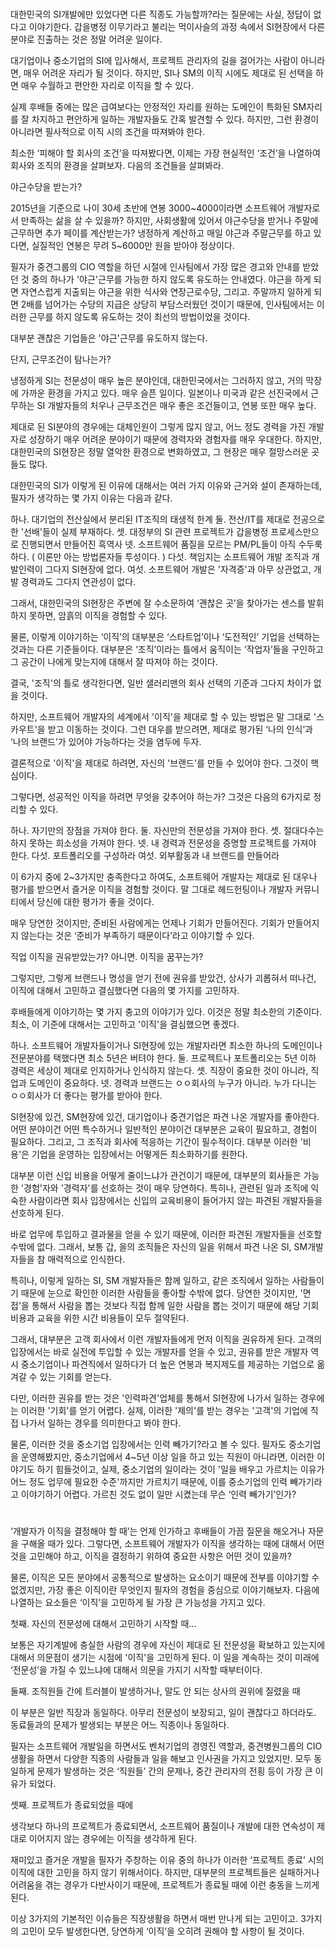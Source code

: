 ---
---

# 

대한민국의 SI개발에만 있었다면 다른 직종도 가능할까?라는 질문에는 사실, 정답이 없다고  이야기한다. 갑을병정 이무기라고 불리는 먹이사슬의 과정 속에서 SI현장에서 다른 분야로 진출하는 것은 정말 어려운 일이다.

대기업이나 중소기업의 SI에 입사해서, 프로젝트 관리자의 길을 걸어가는 사람이 아니라면, 매우 어려운 자리가 될 것이다. 하지만, SI나 SM의 이직 시에도 제대로 된 선택을 하면 매우 수월하고 편안한 자리로 이직을 할 수 있다.

실제 후배들 중에는 많은 급여보다는 안정적인 자리를 원하는 도메인이 특화된 SM자리를 잘 차지하고 편안하게 일하는 개발자들도 간혹 발견할 수 있다. 하지만, 그런 환경이 아니라면 필사적으로 이직 시의 조건을 따져봐야 한다. 

최소한 ‘피해야 할 회사의 조건’을 따져봤다면, 이제는 가장 현실적인 ‘조건’을 나열하여 회사와 조직의 환경을 살펴보자. 다음의 조건들을 살펴봐라.

야근수당을 받는가?

2015년을 기준으로 나이 30세 초반에 연봉 3000~4000이라면 소프트웨어 개발자로서 만족하는 삶을 살 수 있을까? 하지만, 사회생활에 있어서 야근수당을 받거나 주말에 근무하면 추가 페이를 계산받는가? 냉정하게 계산하고 매일 야근과 주말근무를 하고 있다면, 실질적인 연봉은 무려 5~6000만 원을 받아야 정상이다.

필자가 중견그룹의 CIO 역할을 하던 시절에 인사팀에서 가장 많은 경고와 안내를 받았던 것 중의 하나가 '야근'근무를 가능한 하지 않도록 유도하는 안내였다. 야근을 하게 되면 자연스럽게 지출되는 야근을 위한 식사와 연장근로수당, 그리고. 주말까지 일하게 되면 2배를 넘어가는 수당의 지급은 상당히 부담스러웠던 것이기 때문에, 인사팀에서는 이러한 근무를 하지 않도록 유도하는 것이 최선의 방법이었을 것이다.

대부분 괜찮은 기업들은 '야근'근무를 유도하지 않는다.

단지, 근무조건이 탐나는가?

냉정하게 SI는 전문성이 매우 높은 분야인데, 대한민국에서는 그러하지 않고, 거의 막장에 가까운 환경을 가지고 있다. 매우 슬픈 일이다. 일본이나 미국과 같은 선진국에서 근무하는 SI 개발자들의 처우나 근무조건은 매우 좋은 조건들이고, 연봉 또한 매우 높다. 

제대로 된 SI분야의 경우에는 대체인원이 그렇게 많지 않고, 어느 정도 경력을 가진 개발자로 성장하기 매우 어려운 분야이기 때문에 경력자와 경험자를 매우 우대한다. 하지만, 대한민국의 SI현장은 정말 열악한 환경으로 변화하였고, 그 현장은 매우 절망스러운 곳들도 많다. 

대한민국의 SI가 이렇게 된 이유에 대해서는 여러 가지 이유와 근거와 설이 존재하는데, 필자가 생각하는 몇 가지 이유는 다음과 같다.

하나. 대기업의 전산실에서 분리된 IT조직의 태생적 한계
둘. 전산/IT를 제대로 전공으로 한 '선배'들이 실제 부재하다.
셋. 대정부의 SI 관련 프로젝트가 갑을병정 프로세스만으로 진행되면서 만들어진 흑역사
넷. 소프트웨어 품질을 모르는 PM/PL들이 아직 수두룩하다. ( 이론만 아는 방법론자들 투성이다. )
다섯. 책임지는 소프트웨어 개발 조직과 개발인력이 그다지 SI현장에 없다.
여섯. 소프트웨어 개발은 '자격증'과 아무 상관없고, 개발 경력과도 그다지 연관성이 없다.

그래서, 대한민국의 SI현장은 주변에 잘 수소문하여 ‘괜찮은 곳’을 찾아가는 센스를 발휘하지 못하면, 암흙의 이직을 경험할 수 있다.

물론, 이렇게 이야기하는 ‘이직’의 대부분은 ‘스타트업’이나 ‘도전적인’ 기업을 선택하는 것과는 다른 기준들이다. 대부분은 ‘조직’이라는 틀에서 움직이는 ‘작업자’들을 구인하고 그 공간이 나에게 맞는지에 대해서 잘 따져야 하는 것이다.

결국, '조직'의 틀로 생각한다면, 일반 샐러리맨의 회사 선택의 기준과 그다지 차이가 없을 것이다.

하지만, 소프트웨어 개발자의 세계에서 '이직'을 제대로 할 수 있는 방법은 말 그대로 '스카우트'을 받고 이동하는 것이다. 그런 대우를 받으려면, 제대로 평가된 ‘나의 인식’과 ‘나의 브랜드’가 있어야 가능하다는 것을 염두에 두자. 

결론적으로 '이직'을 제대로 하려면, 자신의 '브랜드'를 만들 수 있어야 한다. 그것이 핵심이다.

그렇다면, 성공적인 이직을 하려면 무엇을 갖추어야 하는가? 그것은 다음의 6가지로 정리할 수 있다.

하나. 자기만의 장점을 가져야 한다.
둘. 자신만의 전문성을 가져야 한다.
셋. 절대다수는 하지 못하는 희소성을 가져야 한다.
넷. 내 경력과 전문성을 증명할 프로젝트를 가져야 한다.
다섯. 포트폴리오를 구성하라
여섯. 외부활동과 내 브랜드를 만들어라

이 6가지 중에 2~3가지만 충족한다고 하여도, 소프트웨어 개발자는 제대로 된 대우나 평가를 받으면서 즐거운 이직을 경험할 것이다. 말 그대로 헤드헌팅이나 개발자 커뮤니티에서 당신에 대한 평가가 좋을 것이다.

매우 당연한 것이지만, 준비된 사람에게는 언제나 기회가 만들어진다. 기회가 만들어지지  않는다는 것은 ‘준비가 부족하기 때문이다’라고 이야기할 수 있다.

직업 이직을 권유받았는가? 아니면. 이직을 꿈꾸는가?

그렇지만, 그렇게 브랜드나 명성을 얻기 전에 권유를 받았건, 상사가 괴롭혀서 떠나건, 이직에 대해서 고민하고 결심했다면 다음의 몇 가지를 고민하자.

후배들에게 이야기하는 몇 가지 충고의 이야기가 있다. 이것은 정말 최소한의 기준이다.
최소, 이 기준에 대해서는 고민하고 '이직'을 결심했으면 좋겠다.

하나. 소프트웨어 개발자들이거나 SI현장에 있는 개발자라면 최소한 하나의 도메인이나 전문분야를 택했다면 최소 5년은 버텨야 한다. 
둘. 프로젝트나 포트폴리오는 5년 이하 경력은 세상이 제대로 인지하거나 인식하지 않는다.
셋. 직장이 중요한 것이 아니라, 직업과 도메인이 중요하다.
넷. 경력과 브랜드는 ㅇㅇ회사의 누구가 아니라. 누가 다니는 ㅇㅇ회사가 더 좋다는 평가를 받아야 한다.

SI현장에 있건, SM현장에 있건, 대기업이나 중견기업은 파견 나온 개발자를 좋아한다. 어떤 분야이건 어떤 특수하거나 일반적인 분야이건 대부분은 교육이 필요하고, 경험이 필요하다. 그리고, 그 조직과 회사에 적응하는 기간이 필수적이다. 대부분 이러한 '비용'은 기업을 운영하는 입장에서는 어떻게든 최소화하기를 원한다.

대부분 이런 신입 비용을 어떻게 줄이느냐가 관건이기 때문에, 대부분의 회사들은 가능한 '경험'자와 '경력자'를 선호하는 것이 매우 당연하다. 특히나, 관련된 일과 조직에 익숙한 사람이라면 회사 입장에서는 신입의 교육비용이 들어가지 않는 파견된 개발자들을 선호하게 된다.

바로 업무에 투입하고 결과물을 얻을 수 있기 때문에, 이러한 파견된 개발자들을 선호할  수밖에 없다. 그래서, 보통 갑, 을의 조직들은 자신의 일을 위해서 파견 나온 SI, SM개발자들을 참 매력적으로 인식한다.

특히나, 이렇게 일하는 SI, SM 개발자들은 함께 일하고, 같은 조직에서 일하는 사람들이기 때문에 눈으로 확인한 이러한 사람들을 좋아할  수밖에 없다. 당연한 것이지만, '면접'을 통해서 사람을 뽑는 것보다 직접 함께 일한 사람을 뽑는 것이기 때문에 해당 기회비용과 교육을 위한 시간 비용들이 모두 절약된다.

그래서, 대부분은 고객 회사에서 이런 개발자들에게 먼저 이직을 권유하게 된다. 고객의 입장에서는 바로 실전에 투입할 수 있는 개발자를 얻을 수 있고, 권유를 받은 개발자 역시 중소기업이나 파견직에서 일하다가 더 높은 연봉과 복지제도를 제공하는 기업으로 옮겨갈 수 있는 기회를 얻는다.

다만, 이러한 권유를 받는 것은 '인력파견'업체를 통해서 SI현장에 나가서 일하는 경우에는 이러한 '기회'를 얻기 어렵다. 실제, 이러한 '제의'를 받는 경우는 '고객'의 기업에 직접 나가서 일하는 경우를 의미한다고 봐야 한다.

물론, 이러한 것을 중소기업 입장에서는 인력 빼가기?라고 볼 수 있다. 필자도 중소기업을 운영해봤지만, 중소기업에서 4~5년 이상 일을 하고 있는 직원이 아니라면, 이러한 이야기도 하기 힘들것이고, 실제, 중소기업의 일이라는 것이 '일을 배우고 가르치는 이유가 어느 정도 업무에 필요한 수준'까지만 가르치기 때문에, 이를 중소기업의 인력 빼가기라고 이야기하기 어렵다. 가르친 것도 없이 일만 시켰는데 무슨 ‘인력 빼가기’인가?

#

‘개발자가 이직을 결정해야 할 때’는 언제 인가하고 후배들이 가끔 질문을 해오거나 자문을 구해올 때가 있다. 그렇다면, 소프트웨어 개발자가 이직을 생각하는 때에 대해서 어떤 것을 고민해야 하고, 이직을 결정하기 위하여 중요한 사항은 어떤 것이 있을까?

물론, 이직은 모든 분야에서 공통적으로 발생하는 요소이기 때문에 전부를 이야기할 수 없겠지만, 가장 좋은 이직이란 무엇인지 필자의 경험을 중심으로 이야기해보자. 다음에 나열하는 요소들은 ‘이직’을 고민하게 될 가장 큰 가능성을 가지고 있다.

첫째. 자신의 전문성에 대해서 고민하기 시작할 때...

보통은 자기계발에 충실한 사람의 경우에 자신이 제대로 된 전문성을 확보하고 있는지에 대해서 의문점이 생기는 시점에 '이직'을 고민하게 된다. 이 일을  계속하는 것이 미래에 ‘전문성’을 가질 수 있느냐에 대해서 의문을 가지기 시작할  때부터이다.

둘째. 조직원들 간에 트러블이 발생하거나, 말도 안 되는 상사의 권위에 질렸을 때

이 부분은 일반 직장과 동일하다. 아무리 전문성이 보장되고, 일이 괜찮다고 하더라도. 동료들과의 문제가 발생되는 부분은 어느 직종이나 동일하다. 

필자는 소프트웨어 개발일을 하면서도 벤처기업의 경영진 역할과, 중견병원그룹의 CIO생활을 하면서 다양한 직종의 사람들과 일을 해보고 인사권을 가지고 있었지만. 모두 동일하게 문제가 발생하는 것은 ‘직원들’ 간의 문제나, 중간 관리자의 전횡 등이 가장 큰 이유가 되었다.

셋째. 프로젝트가 종료되었을 때에

생각보다 하나의 프로젝트가 종료되면서, 소프트웨어 품질이나 개발에 대한 연속성이 제대로 이어지지 않는 경우에는 이직을 생각하게 된다.

재미있고 즐거운 개발을 필자가 주창하는 이유 중의 하나가 이러한 ‘프로젝트 종료’ 시의 이직에 대한 고민을 하지 않기 위해서이다. 하지만, 대부분의 프로젝트들은 실패하거나 어려움을 겪는 경우가 다반사이기 때문에, 프로젝트가 종료될 때에 이런 충동을 느끼게 된다.

이상 3가지의 기본적인 이슈들은 직장생활을 하면서 매번 만나게 되는 고민이고. 3가지의 고민이 모두 발생한다면, 당연하게 ‘이직’을 오히려 권해야 할 사항이 될 것이다.
